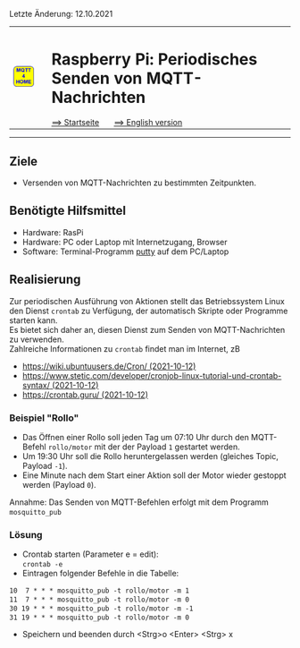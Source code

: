 Letzte &Auml;nderung: 12.10.2021   
<table><tr><td><img src="logo/mqtt4home_96.png"></img></td><td>&nbsp;</td><td>
<h1>Raspberry Pi: Periodisches Senden von MQTT-Nachrichten</h1>
<a href="../liesmich.md">==> Startseite</a> &nbsp; &nbsp; &nbsp; 
<a href="m4h104_RasPi_crontab_e.md">==> English version</a> &nbsp; &nbsp; &nbsp; 
</td></tr></table><hr>
  
## Ziele
* Versenden von MQTT-Nachrichten zu bestimmten Zeitpunkten.

## Ben&ouml;tigte Hilfsmittel
* Hardware: RasPi
* Hardware: PC oder Laptop mit Internetzugang, Browser
* Software: Terminal-Programm [putty](https://www.chiark.greenend.org.uk/~sgtatham/putty/latest.html) auf dem PC/Laptop

## Realisierung
Zur periodischen Ausf&uuml;hrung von Aktionen stellt das Betriebssystem Linux den Dienst `crontab` zu Verf&uuml;gung, der automatisch Skripte oder Programme starten kann.   
Es bietet sich daher an, diesen Dienst zum Senden von MQTT-Nachrichten zu verwenden.   
Zahlreiche Informationen zu `crontab` findet man im Internet, zB   
* [https://wiki.ubuntuusers.de/Cron/ (2021-10-12)](https://wiki.ubuntuusers.de/Cron/)   
* [https://www.stetic.com/developer/cronjob-linux-tutorial-und-crontab-syntax/ (2021-10-12)](https://www.stetic.com/developer/cronjob-linux-tutorial-und-crontab-syntax/)   
* [https://crontab.guru/ (2021-10-12)](https://crontab.guru/)   

### Beispiel "Rollo"
* Das &Ouml;ffnen einer Rollo soll jeden Tag um 07:10 Uhr durch den MQTT-Befehl `rollo/motor` mit der der Payload `1` gestartet werden.   
* Um 19:30 Uhr soll die Rollo heruntergelassen werden (gleiches Topic, Payload `-1`).   
* Eine Minute nach dem Start einer Aktion soll der Motor wieder gestoppt werden (Payload `0`).   

Annahme: Das Senden von MQTT-Befehlen erfolgt mit dem Programm `mosquitto_pub`   
### L&ouml;sung
* Crontab starten (Parameter e = edit):   
   `crontab -e`
* Eintragen folgender Befehle in die Tabelle:   
```   
10  7 * * * mosquitto_pub -t rollo/motor -m 1
11  7 * * * mosquitto_pub -t rollo/motor -m 0
30 19 * * * mosquitto_pub -t rollo/motor -m -1
31 19 * * * mosquitto_pub -t rollo/motor -m 0
```   
* Speichern und beenden durch &lt;Strg&gt;o &lt;Enter&gt; &lt;Strg&gt; x
